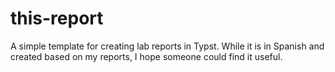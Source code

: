 # this-report

A simple template for creating lab reports in Typst. While it is in Spanish and created based on my reports, I hope someone could find it useful.

